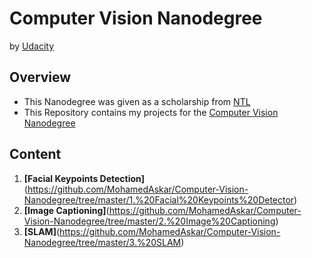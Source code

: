 # Computer Vision Nanodegree

by [Udacity](https://www.udacity.com/)

## Overview
  - This Nanodegree was given as a scholarship from [NTL](http://techleaders.eg/)
  - This Repository contains my projects for the [Computer Vision Nanodegree](https://www.udacity.com/course/computer-vision-nanodegree--nd891)

## Content
  1. **[Facial Keypoints Detection]**(https://github.com/MohamedAskar/Computer-Vision-Nanodegree/tree/master/1.%20Facial%20Keypoints%20Detector)
  2. **[Image Captioning]**(https://github.com/MohamedAskar/Computer-Vision-Nanodegree/tree/master/2.%20Image%20Captioning)
  3. **[SLAM]**(https://github.com/MohamedAskar/Computer-Vision-Nanodegree/tree/master/3.%20SLAM)
  
  

